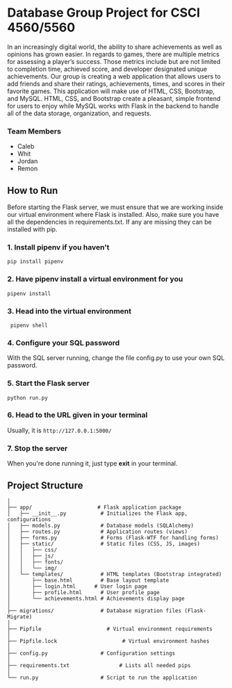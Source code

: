 # Database Group Project for CSCI 4560/5560

In an increasingly digital world, the ability to share achievements as well as opinions has grown easier. In regards to games, there are multiple metrics for assessing a player’s success. Those metrics include but are not limited to completion time, achieved score, and developer designated  unique achievements. Our group is creating a web application that allows users to add friends and share their ratings, achievements, times, and scores in their favorite games. This application will make use of HTML, CSS, Bootstrap, and MySQL. HTML, CSS, and Bootstrap create a pleasant, simple frontend for users to enjoy while MySQL works with Flask in the backend to handle all of the data storage, organization, and requests.

### Team Members
- Caleb
- Whit
- Jordan
- Remon

## How to Run

Before starting the Flask server, we must ensure that we are working inside our virtual environment where Flask is installed.
Also, make sure you have all the dependencies in requirements.txt.
If any are missing they can be installed with pip.

### 1. Install pipenv if you haven't

```pip install pipenv```

### 2. Have pipenv install a virtual environment for you

```pipenv install```

### 3. Head into the virtual environment

``` pipenv shell```

### 4. Configure your SQL password

With the SQL server running, change the file config.py to use your own SQL password.

### 5. Start the Flask server

```python run.py```

### 6. Head to the URL given in your terminal

Usually, it is ```http://127.0.0.1:5000/```

### 7. Stop the server

When you're done running it, just type **exit** in your terminal.

## Project Structure

```project/
│
├── app/                     # Flask application package
│   ├── __init__.py           # Initializes the Flask app, configurations
│   ├── models.py             # Database models (SQLAlchemy)
│   ├── routes.py             # Application routes (views)
│   ├── forms.py              # Forms (Flask-WTF for handling forms)
│   ├── static/               # Static files (CSS, JS, images)
│   │   ├── css/
│   │   ├── js/
│   │   ├── fonts/
│   │   └── img/
│   └── templates/            # HTML templates (Bootstrap integrated)
│       ├── base.html         # Base layout template
│       ├── login.html      # User login page
│       ├── profile.html      # User profile page
│       └── achievements.html # Achievements display page
│
├── migrations/               # Database migration files (Flask-Migrate)
│
├── Pipfile                     # Virtual environment requirements
│
├── Pipfile.lock                     # Virtual environment hashes
│
├── config.py                 # Configuration settings
│
├── requirements.txt                # Lists all needed pips
│
└── run.py                    # Script to run the application
```
